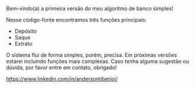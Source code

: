 Bem-vindo(a) a primeira versão do meu algoritmo de banco simples!

Nesse código-fonte encontramos três funções principais:
* Depósito
* Saque
* Extrato

O sistema flui de forma simples, porém, precisa.
Em próximas versões estarei incluindo funções mais complexas.
Caso tenha alguma sugestão ou dúvida, por favor entre em contato, obrigado!

https://www.linkedin.com/in/andersontiberioj/

